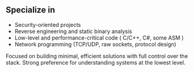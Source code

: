 ## Specialize in

- Security-oriented projects  
- Reverse engineering and static binary analysis  
- Low-level and performance-critical code ( C/C++, C#, some ASM )  
- Network programming (TCP/UDP, raw sockets, protocol design)  

Focused on building minimal, efficient solutions with full control over the stack. Strong preference for understanding systems at the lowest level.
